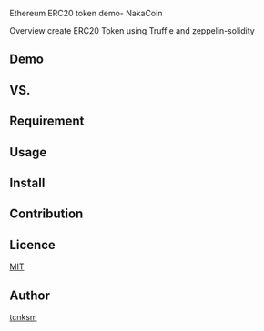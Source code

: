 Ethereum ERC20 token demo- NakaCoin

Overview
create ERC20 Token using Truffle and zeppelin-solidity

## Demo

## VS.

## Requirement

## Usage

## Install

## Contribution

## Licence

[MIT](https://github.com/tcnksm/tool/blob/master/LICENCE)

## Author

[tcnksm](https://github.com/tcnksm)